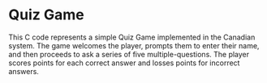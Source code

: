 # Quiz Game
 
This C code represents a simple Quiz Game implemented in the Canadian system.
The game welcomes the player, prompts them to enter their name, and then proceeds to ask a series of five multiple-questions. The player scores points for each correct answer and losses points for incorrect answers. 